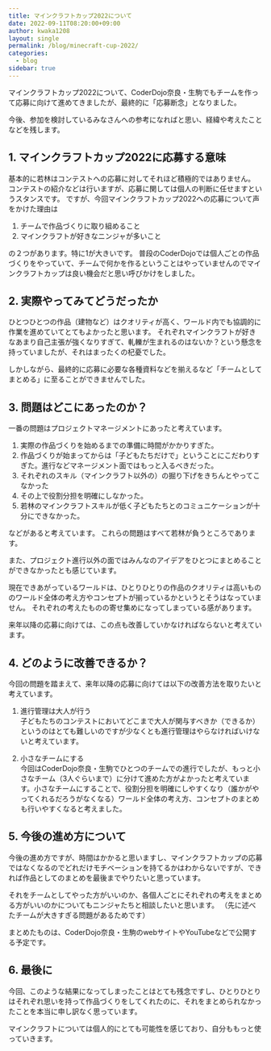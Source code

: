 ```yaml
---
title: マインクラフトカップ2022について
date: 2022-09-11T08:20:00+09:00
author: kwaka1208
layout: single
permalink: /blog/minecraft-cup-2022/
categories:
  - blog
sidebar: true
---
```

マインクラフトカップ2022について、CoderDojo奈良・生駒でもチームを作って応募に向けて進めてきましたが、最終的に「応募断念」となりました。

今後、参加を検討しているみなさんへの参考になればと思い、経緯や考えたことなどを残します。

## 1. マインクラフトカップ2022に応募する意味
基本的に若林はコンテストへの応募に対してそれほど積極的ではありません。
コンテストの紹介などは行いますが、応募に関しては個人の判断に任せますというスタンスです。
ですが、今回マインクラフトカップ2022への応募について声をかけた理由は

1. チームで作品づくりに取り組めること
2. マインクラフトが好きなニンジャが多いこと

の２つがあります。特に1が大きいです。
普段のCoderDojoでは個人ごとの作品づくりをやっていて、チームで何かを作るということはやっていませんのでマインクラフトカップは良い機会だと思い呼びかけをしました。

## 2. 実際やってみてどうだったか
ひとつひとつの作品（建物など）はクオリティが高く、ワールド内でも協調的に作業を進めていてとてもよかったと思います。
それぞれマインクラフトが好きなあまり自己主張が強くなりすぎて、軋轢が生まれるのはないか？という懸念を持っていましたが、それはまったくの杞憂でした。

しかしながら、最終的に応募に必要な各種資料などを揃えるなど「チームとしてまとめる」に至ることができませんでした。

## 3. 問題はどこにあったのか？
一番の問題はプロジェクトマネージメントにあったと考えています。

1. 実際の作品づくりを始めるまでの準備に時間がかかりすぎた。
2. 作品づくりが始まってからは「子どもたちだけで」ということにこだわりすぎた。進行などマネージメント面ではもっと入るべきだった。
3. それぞれのスキル（マインクラフト以外の）の掘り下げをきちんとやってこなかった
4. その上で役割分担を明確にしなかった。
5. 若林のマインクラフトスキルが低く子どもたちとのコミュニケーションが十分にできなかった。

などがあると考えています。
これらの問題はすべて若林が負うところであります。

また、プロジェクト進行以外の面ではみんなのアイデアをひとつにまとめることができなかったとも感じています。

現在できあがっているワールドは、ひとりひとりの作品のクオリティは高いもののワールド全体の考え方やコンセプトが揃っているかというとそうはなっていません。
それぞれの考えたものの寄せ集めになってしまっている感があります。

来年以降の応募に向けては、この点も改善していかなければならないと考えています。

## 4. どのように改善できるか？
今回の問題を踏まえて、来年以降の応募に向けては以下の改善方法を取りたいと考えています。

1. 進行管理は大人が行う  
子どもたちのコンテストにおいてどこまで大人が関与すべきか（できるか）というのはとても難しいのですが少なくとも進行管理はやらなければいけないと考えています。

2. 小さなチームにする  
今回はCoderDojo奈良・生駒でひとつのチームでの進行でしたが、もっと小さなチーム（3人ぐらいまで）に分けて進めた方がよかったと考えています。小さなチームにすることで、役割分担を明確にしやすくなり（誰かがやってくれるだろうがなくなる）ワールド全体の考え方、コンセプトのまとめも行いやすくなると考えました。

## 5. 今後の進め方について
今後の進め方ですが、時間はかかると思いますし、マインクラフトカップの応募ではなくなるのでどれだけモチベーションを持てるかはわからないですが、できれば作品としてのまとめを最後までやりたいと思っています。

それをチームとしてやった方がいいのか、各個人ごとにそれぞれの考えをまとめる方がいいのかについてもニンジャたちと相談したいと思います。
（先に述べたチームが大きすぎる問題があるためです）

まとめたものは、CoderDojo奈良・生駒のwebサイトやYouTubeなどで公開する予定です。

## 6. 最後に
今回、このような結果になってしまったことはとても残念ですし、ひとりひとりはそれぞれ思いを持って作品づくりをしてくれたのに、それをまとめられなかったことを本当に申し訳なく思っています。

マインクラフトについては個人的にとても可能性を感じており、自分ももっと使っていきます。
